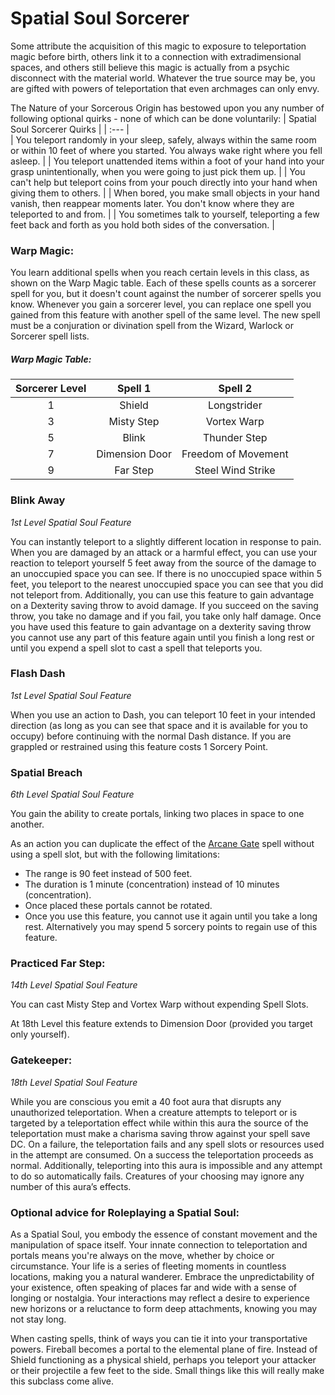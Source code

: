 # Spatial Soul Sorcerer

Some attribute the acquisition of this magic to exposure to teleportation magic before birth, others link it to a connection with extradimensional spaces, and others still believe this magic is actually from a psychic disconnect with the material world. Whatever the true source may be, you are gifted with powers of teleportation that even archmages can only envy.

The Nature of your Sorcerous Origin has bestowed upon you any number of following optional quirks - none of which can be done voluntarily: 
| Spatial Soul Sorcerer Quirks |
| :---         |   
| You teleport randomly in your sleep, safely, always within the same room or within 10 feet of where you started. You always wake right where you fell asleep. |
| You teleport unattended items within a foot of your hand into your grasp unintentionally, when you were going to just pick them up. |
| You can't help but teleport coins from your pouch directly into your hand when giving them to others. |
| When bored, you make small objects in your hand vanish, then reappear moments later. You don't know where they are teleported to and from. |
| You sometimes talk to yourself, teleporting a few feet back and forth as you hold both sides of the conversation. |

### Warp Magic:
You learn additional spells when you reach certain levels in this class, as shown on the Warp Magic table. Each of these spells counts as a sorcerer spell for you, but it doesn't count against the number of sorcerer spells you know.
Whenever you gain a sorcerer level, you can replace one spell you gained from this feature with another spell of the same level. The new spell must be a conjuration or divination spell from the Wizard, Warlock or Sorcerer spell lists. 

##### Warp Magic Table:

| Sorcerer Level | Spell 1 | Spell 2 |
| :---: | :---: | :---: |
| 1 | Shield | Longstrider |
| 3 | Misty Step | Vortex Warp |
| 5 | Blink | Thunder Step |
| 7 | Dimension Door | Freedom of Movement |
| 9 | Far Step | Steel Wind Strike |

### Blink Away
_1st Level Spatial Soul Feature_

You can instantly teleport to a slightly different location in response to pain. When you are damaged by an attack or a harmful effect, you can use your reaction to teleport yourself 5 feet away from the source of the damage to an unoccupied space you can see. If there is no unoccupied space within 5 feet, you teleport to the nearest unoccupied space you can see that you did not teleport from.
Additionally, you can use this feature to gain advantage on a Dexterity saving throw to avoid damage. If you succeed on the saving throw, you take no damage and if you fail, you take only half damage. Once you have used this feature to gain advantage on a dexterity saving throw you cannot use any part of this feature again until you finish a long rest or until you expend a spell slot to cast a spell that teleports you.

### Flash Dash
_1st Level Spatial Soul Feature_

When you use an action to Dash, you can teleport 10 feet in your intended direction (as long as you can see that space and it is available for you to occupy) before continuing with the normal Dash distance. If you are grappled or restrained using this feature costs 1 Sorcery Point. 

### Spatial Breach
_6th Level Spatial Soul Feature_

You gain the ability to create portals, linking two places in space to one another.

As an action you can duplicate the effect of the [Arcane Gate](https://imgur.com/ya5lJhz) spell without using a spell slot, but with the following limitations:
- The range is 90 feet instead of 500 feet.
- The duration is 1 minute (concentration) instead of 10 minutes (concentration).
- Once placed these portals cannot be rotated.
- Once you use this feature, you cannot use it again until you take a long rest. Alternatively you may spend 5 sorcery points to regain use of this feature.

### Practiced Far Step:
_14th Level Spatial Soul Feature_

You can cast Misty Step and Vortex Warp without expending Spell Slots. 

At 18th Level this feature extends to Dimension Door (provided you target only yourself).

### Gatekeeper:
_18th Level Spatial Soul Feature_

While you are conscious you emit a 40 foot aura that disrupts any unauthorized teleportation. 
When a creature attempts to teleport or is targeted by a teleportation effect while within this aura the source of the teleportation must make a charisma saving throw against your spell save DC. On a failure, the teleportation fails and any spell slots or resources used in the attempt are consumed. On a success the teleportation proceeds as normal. Additionally, teleporting into this aura is impossible and any attempt to do so automatically fails. Creatures of your choosing may ignore any number of this aura’s effects. 

### Optional advice for Roleplaying a Spatial Soul:
As a Spatial Soul, you embody the essence of constant movement and the manipulation of space itself. Your innate connection to teleportation and portals means you're always on the move, whether by choice or circumstance. Your life is a series of fleeting moments in countless locations, making you a natural wanderer. Embrace the unpredictability of your existence, often speaking of places far and wide with a sense of longing or nostalgia. Your interactions may reflect a desire to experience new horizons or a reluctance to form deep attachments, knowing you may not stay long. 

When casting spells, think of ways you can tie it into your transportative powers. Fireball becomes a portal to the elemental plane of fire. Instead of Shield functioning as a physical shield, perhaps you teleport your attacker or their projectile a few feet to the side. Small things like this will really make this subclass come alive. 

